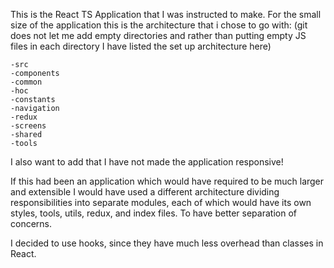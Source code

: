
This is the React TS Application that I was instructed to make. For the small size of the application this is the architecture that i chose to go with: (git does not let me add empty directories and rather than putting empty JS files in each directory I have listed the set up architecture here)

    -src
    -components
    -common
    -hoc
    -constants
    -navigation
    -redux
    -screens
    -shared
    -tools
    
I also want to add that I have not made the application responsive!

If this had been an application which would have required to be much larger and extensible I would have used a different architecture dividing responsibilities into separate modules, each of which would have its own styles, tools, utils, redux, and index files. To have better separation of concerns.

I decided to use hooks, since they have much less overhead than classes in React. 

